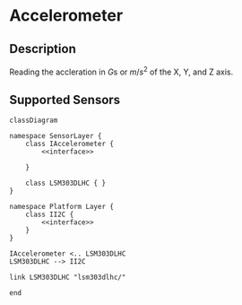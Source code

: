 # Accelerometer

## Description

Reading the accleration in $G$s or $m/s^2$ of the X, Y, and Z axis.

## Supported Sensors

```mermaid
classDiagram

namespace SensorLayer {
    class IAccelerometer {
        <<interface>> 

    }

    class LSM303DLHC { }
}

namespace Platform Layer {
    class II2C {
        <<interface>>
    }
}

IAccelerometer <.. LSM303DLHC
LSM303DLHC --> II2C

link LSM303DLHC "lsm303dlhc/"

end
```
